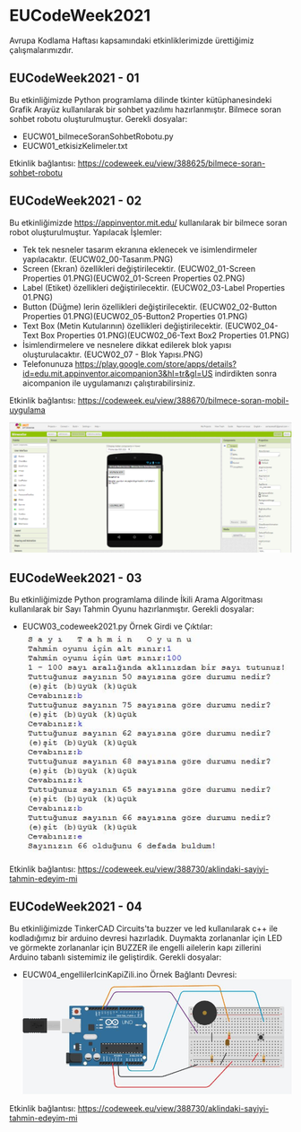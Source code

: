 # EUCodeWeek2021
Avrupa Kodlama Haftası kapsamındaki etkinliklerimizde ürettiğimiz çalışmalarımızdır.

## EUCodeWeek2021 - 01
Bu etkinliğimizde Python programlama dilinde tkinter kütüphanesindeki Grafik Arayüz kullanılarak bir sohbet yazılımı hazırlanmıştır. Bilmece soran sohbet robotu oluşturulmuştur.
Gerekli dosyalar:
- EUCW01_bilmeceSoranSohbetRobotu.py
- EUCW01_etkisizKelimeler.txt

Etkinlik bağlantısı: https://codeweek.eu/view/388625/bilmece-soran-sohbet-robotu

## EUCodeWeek2021 - 02
Bu etkinliğimizde https://appinventor.mit.edu/ kullanılarak bir bilmece soran robot oluşturulmuştur.
Yapılacak İşlemler:
- Tek tek nesneler tasarım ekranına eklenecek ve isimlendirmeler yapılacaktır. (EUCW02_00-Tasarım.PNG)
- Screen (Ekran) özellikleri değiştirilecektir. (EUCW02_01-Screen Properties 01.PNG)(EUCW02_01-Screen Properties 02.PNG)
- Label (Etiket) özellikleri değiştirilecektir. (EUCW02_03-Label Properties 01.PNG)
- Button (Düğme) lerin özellikleri değiştirilecektir. (EUCW02_02-Button Properties 01.PNG)(EUCW02_05-Button2 Properties 01.PNG)
- Text Box (Metin Kutularının) özellikleri değiştirilecektir. (EUCW02_04-Text Box Properties 01.PNG)(EUCW02_06-Text Box2 Properties 01.PNG)
- İsimlendirmelere ve nesnelere dikkat edilerek blok yapısı oluşturulacaktır. (EUCW02_07 - Blok Yapısı.PNG)
- Telefonunuza https://play.google.com/store/apps/details?id=edu.mit.appinventor.aicompanion3&hl=tr&gl=US indirdikten sonra aicompanion ile uygulamanızı çalıştırabilirsiniz.

Etkinlik bağlantısı: https://codeweek.eu/view/388670/bilmece-soran-mobil-uygulama

![EUCW02_00-Tasarım](EUCW02_00-Tasarım.PNG)

## EUCodeWeek2021 - 03
Bu etkinliğimizde Python programlama dilinde İkili Arama Algoritması kullanılarak bir Sayı Tahmin Oyunu hazırlanmıştır.
Gerekli dosyalar:
- EUCW03_codeweek2021.py
Örnek Girdi ve Çıktılar:
![EUCW03_Örnek Çıktı](EUCW03sayiTahminOyunuOrnekCikti_IkiliArama.JPG)

Etkinlik bağlantısı: https://codeweek.eu/view/388730/aklindaki-sayiyi-tahmin-edeyim-mi

## EUCodeWeek2021 - 04
Bu etkinliğimizde TinkerCAD Circuits'ta buzzer ve led kullanılarak c++ ile kodladığımız bir arduino devresi hazırladık. Duymakta zorlananlar için LED ve görmekte zorlananlar için BUZZER ile engelli ailelerin kapı zillerini Arduino tabanlı sistemimiz ile geliştirdik.
Gerekli dosyalar:
- EUCW04_engellilerIcinKapiZili.ino
Örnek Bağlantı Devresi:
![EUCW04_Devre Şeması](EUCW04_Arduino_EngelliKapiZili_DevreSemasi.JPG)

Etkinlik bağlantısı: https://codeweek.eu/view/388730/aklindaki-sayiyi-tahmin-edeyim-mi
